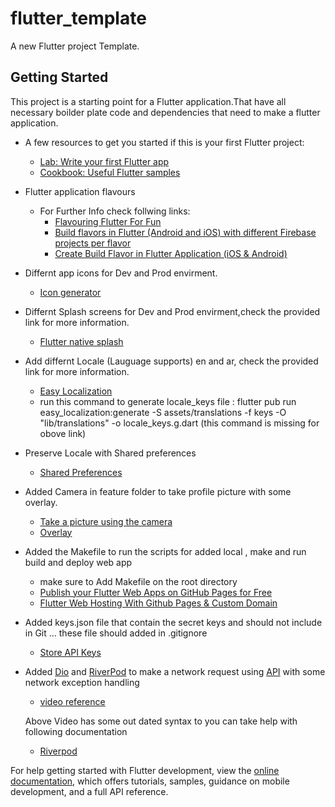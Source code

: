# flutter_template

A new Flutter project Template.

## Getting Started

This project is a starting point for a Flutter application.That have all necessary boilder plate code and dependencies that need to make a flutter application.


- A few resources to get you started if this is your first Flutter project:
  - [Lab: Write your first Flutter app](https://docs.flutter.dev/get-started/codelab)
  - [Cookbook: Useful Flutter samples](https://docs.flutter.dev/cookbook)


- Flutter application flavours

  - For Further Info check follwing links:
    - [Flavouring Flutter For Fun](https://medium.com/@huyffs/flutter-app-flavouring-cabd35bd9054)
    - [Build flavors in Flutter (Android and iOS) with different Firebase projects per flavor](https://medium.com/@animeshjain/build-flavors-in-flutter-android-and-ios-with-different-firebase-projects-per-flavor-27c5c5dac10b)
    - [Create Build Flavor in Flutter Application (iOS & Android)](https://dwirandyh.medium.com/create-build-flavor-in-flutter-application-ios-android-fb35a81a9fac)

- Differnt app icons for Dev and Prod envirment.
  - [Icon generator](https://www.appicon.co/)

- Differnt Splash screens for Dev and Prod envirment,check the provided link for more information.
  - [Flutter native splash](https://pub.dev/packages/flutter_native_splash)

- Add differnt Locale (Lauguage supports) en and ar, check the provided link for more information.
  - [Easy Localization](https://pub.dev/packages/easy_localization)
  - run this command to generate locale_keys file : flutter pub run easy_localization:generate -S assets/translations -f keys -O "lib/translations" -o locale_keys.g.dart (this command is missing for obove link)

- Preserve Locale with Shared preferences
  - [Shared Preferences](https://pub.dev/packages/shared_preferences)

- Added Camera in feature folder to take profile picture with some overlay.
  - [Take a picture using the camera](https://docs.flutter.dev/cookbook/plugins/picture-using-camera)
  - [Overlay](https://stackoverflow.com/questions/75669458/how-to-make-this-kind-of-camera-overlay-in-flutter)  

- Added the Makefile to run the scripts for added local , make and run build and deploy web app 
  - make sure to Add Makefile on the root directory 
  - [Publish your Flutter Web Apps on GitHub Pages for Free](https://codewithandrea.com/articles/flutter-web-github-pages/)
  - [Flutter Web Hosting With Github Pages & Custom Domain](https://www.youtube.com/watch?v=iOra0bxlWdE&ab_channel=1ManStartup)
  
- Added keys.json file that contain the secret keys and should not include in Git ... these file should added in .gitignore
  - [Store API Keys](https://codewithandrea.com/articles/flutter-api-keys-dart-define-env-files/) 

- Added [Dio](https://pub.dev/packages/dio) and [RiverPod](https://pub.dev/packages/flutter_riverpod) to make a network request using [API](https://jsonplaceholder.typicode.com/) with some network exception handling  
  - [video reference](https://www.youtube.com/watch?v=soTEOI_rIIQ&ab_channel=RobertBrunhage)
  
  Above Video has some out dated syntax to you can take help with following documentation
  - [Riverpod](https://codewithandrea.com/articles/flutter-state-management-riverpod/#2-stateprovider)

For help getting started with Flutter development, view the
[online documentation](https://docs.flutter.dev/), which offers tutorials,
samples, guidance on mobile development, and a full API reference.
